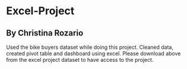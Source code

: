 # Excel-Project

## By Christina Rozario

Used the bike buyers dataset while doing this project. Cleaned data, created pivot table and dashboard using excel. Please download above from the excel project dataset  to have access to the project. 

